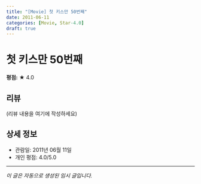 ```yaml
---
title: "[Movie] 첫 키스만 50번째"
date: 2011-06-11
categories: [Movie, Star-4.0]
draft: true
---
```


# 첫 키스만 50번째

**평점:** ★ 4.0

## 리뷰

(리뷰 내용을 여기에 작성하세요)

## 상세 정보

- 관람일: 2011년 06월 11일
- 개인 평점: 4.0/5.0

---

*이 글은 자동으로 생성된 임시 글입니다.*
